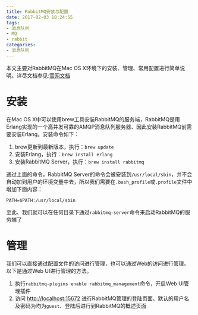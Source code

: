 ```yaml
---
title: RabbitMQ安装与配置
date: 2017-02-03 18:24:55
tags:
- 消息队列
- MQ
- rabbit
categories:
- 消息队列
---
```

本文主要对RabbitMQ在Mac OS X环境下的安装、管理、常用配置进行简单说明。详尽文档参见:[官网文档](http://www.rabbitmq.com/documentation.html)
# 安装
在Mac OS X中可以使用brew工具安装RabbitMQ的服务端，RabbitMQ是用Erlang实现的一个高并发可靠的AMQP消息队列服务器、因此安装RabbitMQ前需要安装Erlang。安装命令如下：

1. brew更新到最新版本，执行：`brew update`
1. 安装Erlang，执行：`brew install erlang`
1. 安装RabbitMQ Server，执行：`brew install rabbitmq`  

通过上面的命令，RabbitMQ Server的命令会被安装到`/usr/local/sbin`，并不会自动加到用户的环境变量中去，所以我们需要在`.bash_profile`或`.profile`文件中增加下面内容：
``` shell
PATH=$PATH:/usr/local/sbin
```
至此、我们就可以在任何目录下通过`rabbitmq-server`命令来启动RabbitMQ的服务端了
# 管理
我们可以直接通过配置文件的访问进行管理，也可以通过Web的访问进行管理。以下是通过Web UI进行管理的方法。

1. 执行`rabbitmq-plugins enable rabbitmq_management`命令，开启Web UI管理插件
1. 访问 [http://localhost:15672](http://localhost:15672) 进行RabbitMQ管理的登陆页面、默认的用户名及密码为均为`guest`、登陆后进行到RabbitMQ的概述页面


